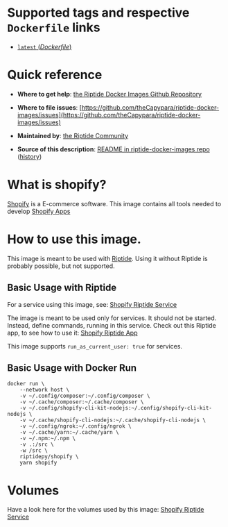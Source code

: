# Supported tags and respective `Dockerfile` links

-	[`latest` (*Dockerfile*)](https://github.com/theCapypara/riptide-docker-images/shopify/Dockerfile)

# Quick reference

-	**Where to get help**:
	[the Riptide Docker Images Github Repository](https://github.com/theCapypara/riptide-docker-images)

-	**Where to file issues**:
	[https://github.com/theCapypara/riptide-docker-images/issues](https://github.com/theCapypara/riptide-docker-images/issues)

-	**Maintained by**:
	[the Riptide Community](https://github.com/theCapypara/riptide-docker-images)

-	**Source of this description**:
	[README in riptide-docker-images repo](https://github.com/theCapypara/riptide-docker-images/tree/master/shopify) ([history](https://github.com/theCapypara/riptide-docker-images/tree/master/shopify))

# What is shopify?

[Shopify](https://shopify.com) is a E-commerce software. This image contains all tools needed to develop [Shopify Apps](https://shopify.dev/apps)

# How to use this image.

This image is meant to be used with [Riptide](https://github.com/theCapypara/riptide-cli). 
Using it without Riptide is probably possible, but not supported.

## Basic Usage with Riptide

For a service using this image, see: [Shopify Riptide Service](https://github.com/theCapypara/riptide-repo/tree/master/service/shopify)

The image is meant to be used only for services.
It should not be started. Instead, define commands, running in this service.
Check out this Riptide app, to see how to use it: [Shopify Riptide App](https://github.com/theCapypara/riptide-repo/tree/master/app/shopify)

This image supports ``run_as_current_user: true`` for services.

## Basic Usage with Docker Run

```
docker run \
	--network host \
	-v ~/.config/composer:~/.config/composer \
	-v ~/.cache/composer:~/.cache/composer \
	-v ~/.config/shopify-cli-kit-nodejs:~/.config/shopify-cli-kit-nodejs \
	-v ~/.cache/shopify-cli-nodejs:~/.cache/shopify-cli-nodejs \
	-v ~/.config/ngrok:~/.config/ngrok \
	-v ~/.cache/yarn:~/.cache/yarn \
	-v ~/.npm:~/.npm \
	-v .:/src \
	-w /src \
	riptidepy/shopify \
	yarn shopify
```

# Volumes

Have a look here for the volumes used by this image: [Shopify Riptide Service](https://github.com/theCapypara/riptide-repo/tree/master/service/shopify)
